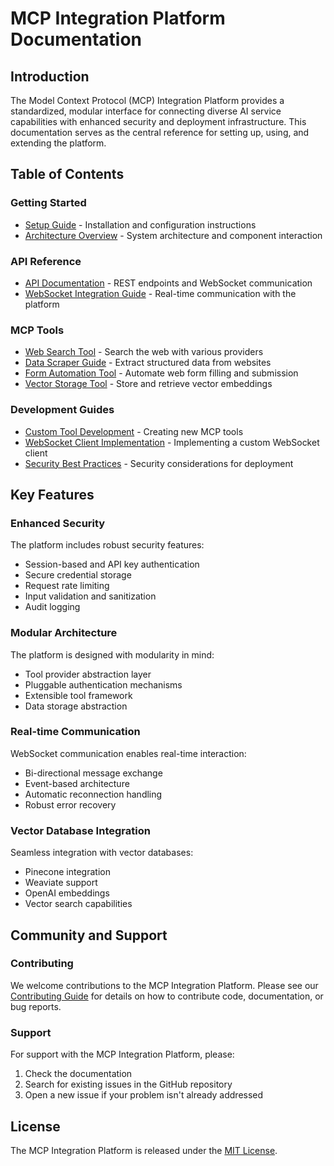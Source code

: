 # MCP Integration Platform Documentation

## Introduction

The Model Context Protocol (MCP) Integration Platform provides a standardized, modular interface for connecting diverse AI service capabilities with enhanced security and deployment infrastructure. This documentation serves as the central reference for setting up, using, and extending the platform.

## Table of Contents

### Getting Started

- [Setup Guide](SETUP_GUIDE.md) - Installation and configuration instructions
- [Architecture Overview](ARCHITECTURE.md) - System architecture and component interaction

### API Reference

- [API Documentation](API_DOCUMENTATION.md) - REST endpoints and WebSocket communication
- [WebSocket Integration Guide](WEBSOCKET_INTEGRATION_GUIDE.md) - Real-time communication with the platform

### MCP Tools

- [Web Search Tool](WEB_SEARCH_GUIDE.md) - Search the web with various providers
- [Data Scraper Guide](DATA_SCRAPER_GUIDE.md) - Extract structured data from websites
- [Form Automation Tool](FORM_AUTOMATION_GUIDE.md) - Automate web form filling and submission
- [Vector Storage Tool](VECTOR_STORAGE_GUIDE.md) - Store and retrieve vector embeddings

### Development Guides

- [Custom Tool Development](CUSTOM_TOOL_DEVELOPMENT.md) - Creating new MCP tools
- [WebSocket Client Implementation](WEBSOCKET_CLIENT.md) - Implementing a custom WebSocket client
- [Security Best Practices](SECURITY.md) - Security considerations for deployment

## Key Features

### Enhanced Security

The platform includes robust security features:

- Session-based and API key authentication
- Secure credential storage
- Request rate limiting
- Input validation and sanitization
- Audit logging

### Modular Architecture

The platform is designed with modularity in mind:

- Tool provider abstraction layer
- Pluggable authentication mechanisms
- Extensible tool framework
- Data storage abstraction

### Real-time Communication

WebSocket communication enables real-time interaction:

- Bi-directional message exchange
- Event-based architecture
- Automatic reconnection handling
- Robust error recovery

### Vector Database Integration

Seamless integration with vector databases:

- Pinecone integration
- Weaviate support
- OpenAI embeddings
- Vector search capabilities

## Community and Support

### Contributing

We welcome contributions to the MCP Integration Platform. Please see our [Contributing Guide](CONTRIBUTING.md) for details on how to contribute code, documentation, or bug reports.

### Support

For support with the MCP Integration Platform, please:

1. Check the documentation
2. Search for existing issues in the GitHub repository
3. Open a new issue if your problem isn't already addressed

## License

The MCP Integration Platform is released under the [MIT License](../LICENSE).